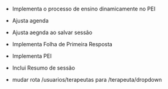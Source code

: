 - Implementa o processo de ensino dinamicamente no PEI
- Ajusta agenda 
- Ajusta aegnda ao salvar sessão


- Implementa Folha de Primeira Resposta
- Implementa PEI
- Inclui Resumo de sessão
- mudar rota /usuarios/terapeutas para /terapeuta/dropdown